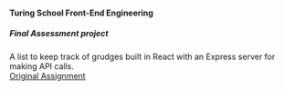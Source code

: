 #### Turing School Front-End Engineering
##### Final Assessment project  
A list to keep track of grudges built in React with an Express server for making API calls.  
[Original Assignment](https://gist.github.com/stevekinney/ac2c3a2d00f2a8229d65df9d2a2468e8#file-grudge-bin-final-1606-md)
